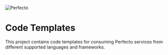 ![Perfecto](http://www.perfectomobile.com/sites/all/themes/perfecto/img/logo.png)

# Code Templates
This project contains code templates for consuming Perfecto services from different supported languages and frameworks.
